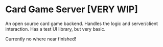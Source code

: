 # Card Game Server [VERY WIP]
An open source card game backend. Handles the logic and server/client interaction. Has a test UI library, but very basic.

Currently no where near finished!
